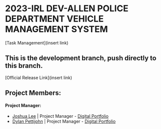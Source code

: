 # 2023-IRL DEV-ALLEN POLICE DEPARTMENT VEHICLE MANAGEMENT SYSTEM
[Task Management](insert link)

## This is the development branch, push directly to this branch.

[Official Release Link](insert link)

## Project Members:

#### Project Manager:
* [Joshua Lee](https://github.com/joshuawlee) | Project Manager - [Digital Portfolio](https://codermerlin.com/users/joshua-lee/Digital%20Portfolio/index.html)
* [Dylan Pettijohn](https://github.com/nalyd1369) | Project Manager - [Digital Portfolio](https://codermerlin.com/users/dylan-pettijohn/Digital%20Portfolio/index.html)

